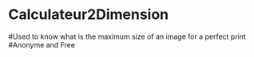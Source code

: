 # Calculateur2Dimension

#Used to know what is the maximum size of an image for a perfect print
#Anonyme and Free

